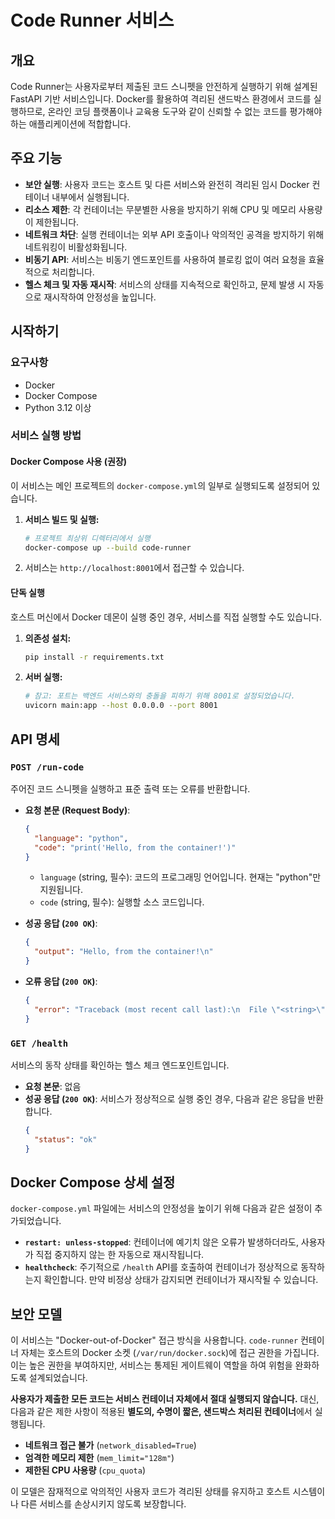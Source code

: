 # Code Runner 서비스

## 개요

Code Runner는 사용자로부터 제출된 코드 스니펫을 안전하게 실행하기 위해 설계된 FastAPI 기반 서비스입니다. Docker를 활용하여 격리된 샌드박스 환경에서 코드를 실행하므로, 온라인 코딩 플랫폼이나 교육용 도구와 같이 신뢰할 수 없는 코드를 평가해야 하는 애플리케이션에 적합합니다.

## 주요 기능

- **보안 실행**: 사용자 코드는 호스트 및 다른 서비스와 완전히 격리된 임시 Docker 컨테이너 내부에서 실행됩니다.
- **리소스 제한**: 각 컨테이너는 무분별한 사용을 방지하기 위해 CPU 및 메모리 사용량이 제한됩니다.
- **네트워크 차단**: 실행 컨테이너는 외부 API 호출이나 악의적인 공격을 방지하기 위해 네트워킹이 비활성화됩니다.
- **비동기 API**: 서비스는 비동기 엔드포인트를 사용하여 블로킹 없이 여러 요청을 효율적으로 처리합니다.
- **헬스 체크 및 자동 재시작**: 서비스의 상태를 지속적으로 확인하고, 문제 발생 시 자동으로 재시작하여 안정성을 높입니다.

## 시작하기

### 요구사항

- Docker
- Docker Compose
- Python 3.12 이상

### 서비스 실행 방법

#### Docker Compose 사용 (권장)

이 서비스는 메인 프로젝트의 `docker-compose.yml`의 일부로 실행되도록 설정되어 있습니다.

1.  **서비스 빌드 및 실행:**
    ```bash
    # 프로젝트 최상위 디렉터리에서 실행
    docker-compose up --build code-runner
    ```
2.  서비스는 `http://localhost:8001`에서 접근할 수 있습니다.

#### 단독 실행

호스트 머신에서 Docker 데몬이 실행 중인 경우, 서비스를 직접 실행할 수도 있습니다.

1.  **의존성 설치:**
    ```bash
    pip install -r requirements.txt
    ```

2.  **서버 실행:**
    ```bash
    # 참고: 포트는 백엔드 서비스와의 충돌을 피하기 위해 8001로 설정되었습니다.
    uvicorn main:app --host 0.0.0.0 --port 8001
    ```

## API 명세

### `POST /run-code`

주어진 코드 스니펫을 실행하고 표준 출력 또는 오류를 반환합니다.

- **요청 본문 (Request Body)**:

  ```json
  {
    "language": "python",
    "code": "print('Hello, from the container!')"
  }
  ```

  - `language` (string, 필수): 코드의 프로그래밍 언어입니다. 현재는 "python"만 지원됩니다.
  - `code` (string, 필수): 실행할 소스 코드입니다.

- **성공 응답 (`200 OK`)**:

  ```json
  {
    "output": "Hello, from the container!\n"
  }
  ```

- **오류 응답 (`200 OK`)**:

  ```json
  {
    "error": "Traceback (most recent call last):\n  File \"<string>\", line 1, in <module>\nNameError: name 'prit' is not defined\n"
  }
  ```

### `GET /health`

서비스의 동작 상태를 확인하는 헬스 체크 엔드포인트입니다.

- **요청 본문**: 없음
- **성공 응답 (`200 OK`)**:
  서비스가 정상적으로 실행 중인 경우, 다음과 같은 응답을 반환합니다.
  ```json
  {
    "status": "ok"
  }
  ```

## Docker Compose 상세 설정

`docker-compose.yml` 파일에는 서비스의 안정성을 높이기 위해 다음과 같은 설정이 추가되었습니다.

- **`restart: unless-stopped`**: 컨테이너에 예기치 않은 오류가 발생하더라도, 사용자가 직접 중지하지 않는 한 자동으로 재시작됩니다.
- **`healthcheck`**: 주기적으로 `/health` API를 호출하여 컨테이너가 정상적으로 동작하는지 확인합니다. 만약 비정상 상태가 감지되면 컨테이너가 재시작될 수 있습니다.

## 보안 모델

이 서비스는 "Docker-out-of-Docker" 접근 방식을 사용합니다. `code-runner` 컨테이너 자체는 호스트의 Docker 소켓 (`/var/run/docker.sock`)에 접근 권한을 가집니다. 이는 높은 권한을 부여하지만, 서비스는 통제된 게이트웨이 역할을 하여 위험을 완화하도록 설계되었습니다.

**사용자가 제출한 모든 코드는 서비스 컨테이너 자체에서 절대 실행되지 않습니다.** 대신, 다음과 같은 제한 사항이 적용된 **별도의, 수명이 짧은, 샌드박스 처리된 컨테이너**에서 실행됩니다.

- **네트워크 접근 불가** (`network_disabled=True`)
- **엄격한 메모리 제한** (`mem_limit="128m"`)
- **제한된 CPU 사용량** (`cpu_quota`)

이 모델은 잠재적으로 악의적인 사용자 코드가 격리된 상태를 유지하고 호스트 시스템이나 다른 서비스를 손상시키지 않도록 보장합니다.
